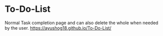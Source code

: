 # To-Do-List

Normal Task completion page and can also delete the whole when needed by the user.
https://ayushog18.github.io/To-Do-List/

